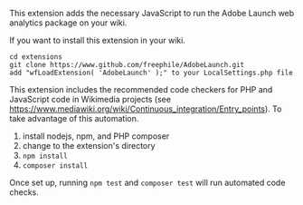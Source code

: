 This extension adds the necessary JavaScript to run the Adobe Launch web analytics package on your wiki.

If you want to install this extension in your wiki.

	cd extensions
	git clone https://www.github.com/freephile/AdobeLaunch.git
	add "wfLoadExtension( 'AdobeLaunch' );" to your LocalSettings.php file

This extension includes the recommended code checkers for PHP and JavaScript code in Wikimedia projects
(see https://www.mediawiki.org/wiki/Continuous_integration/Entry_points).
To take advantage of this automation.

1. install nodejs, npm, and PHP composer
2. change to the extension's directory
3. `npm install`
4. `composer install`

Once set up, running `npm test` and `composer test` will run automated code checks.
